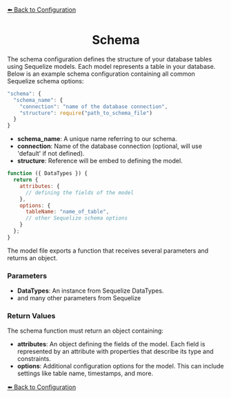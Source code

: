 [⬅️ Back to Configuration](./configuration.md)

<h1 align="center">Schema</h1>

The schema configuration defines the structure of your database tables using Sequelize models. Each model represents a table in your database. Below is an example schema configuration containing all common Sequelize schema options:

```js
"schema": {
  "schema_name": {
    "connection": "name of the database connection",
    "structure": require("path_to_schema_file")
  }
}
```

- **schema_name**: A unique name referring to our schema.
- **connection**: Name of the database connection (optional, will use 'default' if not defined).
- **structure**: Reference will be embed to defining the model.

```js
function ({ DataTypes }) {
  return {
    attributes: {
      // defining the fields of the model
    },
    options: {
      tableName: "name_of_table",
      // other Sequelize schema options
    }
  };
}
```

The model file exports a function that receives several parameters and returns an object.

### Parameters

- **DataTypes**: An instance from Sequelize DataTypes.
- and many other parameters from Sequelize

### Return Values

The schema function must return an object containing:

- **attributes**: An object defining the fields of the model. Each field is represented by an attribute with properties that describe its type and constraints.
- **options**: Additional configuration options for the model. This can include settings like table name, timestamps, and more.

[⬅️ Back to Configuration](./configuration.md)
